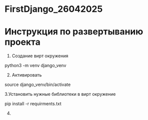 # FirstDjango_26042025

# Инструкция по развертыванию проекта

1. Создание вирт окружения

python3 -m venv django_venv

2. Активировать

source django_venv/bin/activate

3.Установить нужные библиотеки в вирт окружение

pip install -r requirments.txt

4. 